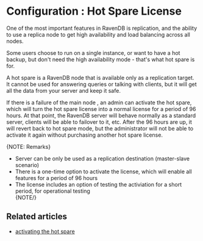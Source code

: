 # Configuration : Hot Spare License

One of the most important features in RavenDB is replication, and the ability to use a 
replica node to get high availability and load balancing across all nodes.

Some users choose to run on a single instance, or want to have a hot backup, but don't need 
the high availability mode - that's what hot spare is for.

A hot spare is a RavenDB node that is available only as a replication target. It cannot be 
used for answering queries or talking with clients, but it will get all the data from your 
server and keep it safe.

If there is a failure of the main node , an admin can activate the hot spare, 
which will turn the hot spare license into a normal license for a period of 96 hours. At that 
point, the RavenDB server will behave normally as a standard server, clients will be able to 
failover to it, etc. After the 96 hours are up, it will revert back to hot spare mode, but the 
administrator will not be able to activate it again without purchasing another hot spare license.

{NOTE: Remarks}
- Server can be only be used as a replication destination (master-slave scenario) <br >
- There is a one-time option to activate the license, which will enable all features for a period of 96 hours <br >
- The license includes an option of testing the activiation for a short period, for operational testing <br >
{NOTE/}

## Related articles

- [activating the hot spare](../../studio/management/hot-spare)